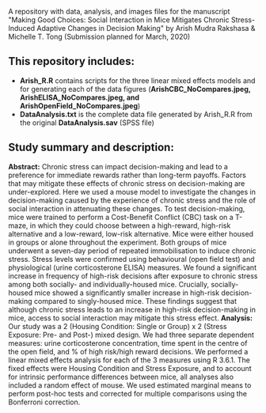 A repository with data, analysis, and images files for the manuscript "Making Good Choices: Social Interaction in Mice Mitigates Chronic Stress-Induced Adaptive Changes in Decision Making" by Arish Mudra Rakshasa &amp; Michelle T. Tong (Submission planned for March, 2020)

## This repository includes:
* **Arish_R.R** contains scripts for the three linear mixed effects models and for generating each of the data figures (**ArishCBC_NoCompares.jpeg, ArishELISA_NoCompares.jpeg, and ArishOpenField_NoCompares.jpeg**)
* **DataAnalysis.txt** is the complete data file generated by Arish_R.R from the original **DataAnalysis.sav** (SPSS file)

## Study summary and description:
**Abstract:** Chronic stress can impact decision-making and lead to a preference for immediate rewards rather than long-term payoffs. Factors that may mitigate these effects of chronic stress on decision-making are under-explored. Here we used a mouse model to investigate the changes in decision-making caused by the experience of chronic stress and the role of social interaction in attenuating these changes. To test decision-making, mice were trained to perform a Cost-Benefit Conflict (CBC) task on a T-maze, in which they could choose between a high-reward, high-risk alternative and a low-reward, low-risk alternative. Mice were either housed in groups or alone throughout the experiment. Both groups of mice underwent a seven-day period of repeated immobilisation to induce chronic stress. Stress levels were confirmed using behavioural (open field test) and physiological (urine corticosterone ELISA) measures. We found a significant increase in frequency of high-risk decisions after exposure to chronic stress among both socially- and individually-housed mice. Crucially, socially-housed mice showed a significantly smaller increase in high-risk decision-making compared to singly-housed mice. These findings suggest that although chronic stress leads to an increase in high-risk decision-making in mice, access to social interaction may mitigate this stress effect.
**Analysis:** Our study was a 2 (Housing Condition: Single or Group) x 2 (Stress Exposure: Pre- and Post-) mixed design. We had three separate dependent measures: urine corticosterone concentration, time spent in the centre of the open field, and \% of high risk/high reward decisions. We performed a linear mixed effects analysis for each of the 3 measures using R 3.6.1. The fixed effects were Housing Condition and Stress Exposure, and to account for intrinsic performance differences between mice, all analyses also included a random effect of mouse. We used estimated marginal means to perform post-hoc tests and corrected for multiple comparisons using the Bonferroni correction.

